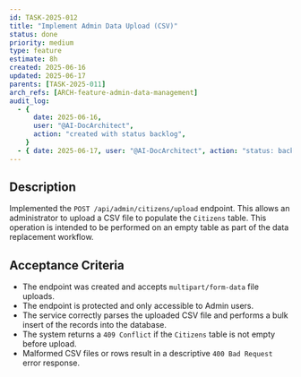 ```yaml
---
id: TASK-2025-012
title: "Implement Admin Data Upload (CSV)"
status: done
priority: medium
type: feature
estimate: 8h
created: 2025-06-16
updated: 2025-06-17
parents: [TASK-2025-011]
arch_refs: [ARCH-feature-admin-data-management]
audit_log:
  - {
      date: 2025-06-16,
      user: "@AI-DocArchitect",
      action: "created with status backlog",
    }
  - { date: 2025-06-17, user: "@AI-DocArchitect", action: "status: backlog -> done" }
---
```


## Description

Implemented the `POST /api/admin/citizens/upload` endpoint. This allows an administrator to upload a CSV file to populate the `Citizens` table. This operation is intended to be performed on an empty table as part of the data replacement workflow.

## Acceptance Criteria

- The endpoint was created and accepts `multipart/form-data` file uploads.
- The endpoint is protected and only accessible to Admin users.
- The service correctly parses the uploaded CSV file and performs a bulk insert of the records into the database.
- The system returns a `409 Conflict` if the `Citizens` table is not empty before upload.
- Malformed CSV files or rows result in a descriptive `400 Bad Request` error response.
